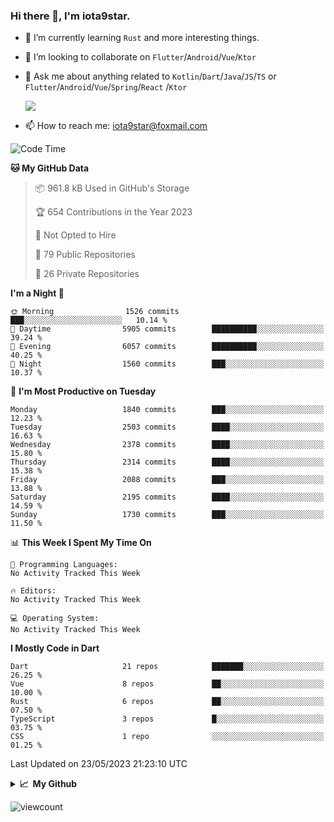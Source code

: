 ### Hi there 👋, I'm iota9star.

- 🌱 I’m currently learning `Rust` and more interesting things.
- 👯 I’m looking to collaborate on `Flutter`/`Android`/`Vue`/`Ktor`
- 💬 Ask me about anything related to `Kotlin`/`Dart`/`Java`/`JS`/`TS` or `Flutter`/`Android`/`Vue`/`Spring`/`React`
  /`Ktor`
  
  ![](https://github-readme-stats.vercel.app/api/top-langs?username=iota9star&show_icons=true&locale=en&layout=compact)
  
- 📫 How to reach me: [iota9star@foxmail.com](iota9star@foxmail.com)


<!--START_SECTION:waka-->
![Code Time](http://img.shields.io/badge/Code%20Time-3%2C090%20hrs%2054%20mins-blue)

**🐱 My GitHub Data** 

> 📦 961.8 kB Used in GitHub's Storage 
 > 
> 🏆 654 Contributions in the Year 2023
 > 
> 🚫 Not Opted to Hire
 > 
> 📜 79 Public Repositories 
 > 
> 🔑 26 Private Repositories 
 > 
**I'm a Night 🦉** 

```text
🌞 Morning                1526 commits        ███░░░░░░░░░░░░░░░░░░░░░░   10.14 % 
🌆 Daytime                5905 commits        ██████████░░░░░░░░░░░░░░░   39.24 % 
🌃 Evening                6057 commits        ██████████░░░░░░░░░░░░░░░   40.25 % 
🌙 Night                  1560 commits        ███░░░░░░░░░░░░░░░░░░░░░░   10.37 % 
```
📅 **I'm Most Productive on Tuesday** 

```text
Monday                   1840 commits        ███░░░░░░░░░░░░░░░░░░░░░░   12.23 % 
Tuesday                  2503 commits        ████░░░░░░░░░░░░░░░░░░░░░   16.63 % 
Wednesday                2378 commits        ████░░░░░░░░░░░░░░░░░░░░░   15.80 % 
Thursday                 2314 commits        ████░░░░░░░░░░░░░░░░░░░░░   15.38 % 
Friday                   2088 commits        ███░░░░░░░░░░░░░░░░░░░░░░   13.88 % 
Saturday                 2195 commits        ████░░░░░░░░░░░░░░░░░░░░░   14.59 % 
Sunday                   1730 commits        ███░░░░░░░░░░░░░░░░░░░░░░   11.50 % 
```


📊 **This Week I Spent My Time On** 

```text
💬 Programming Languages: 
No Activity Tracked This Week

🔥 Editors: 
No Activity Tracked This Week

💻 Operating System: 
No Activity Tracked This Week
```

**I Mostly Code in Dart** 

```text
Dart                     21 repos            ███████░░░░░░░░░░░░░░░░░░   26.25 % 
Vue                      8 repos             ██░░░░░░░░░░░░░░░░░░░░░░░   10.00 % 
Rust                     6 repos             ██░░░░░░░░░░░░░░░░░░░░░░░   07.50 % 
TypeScript               3 repos             █░░░░░░░░░░░░░░░░░░░░░░░░   03.75 % 
CSS                      1 repo              ░░░░░░░░░░░░░░░░░░░░░░░░░   01.25 % 
```




 Last Updated on 23/05/2023 21:23:10 UTC
<!--END_SECTION:waka-->

<details>
  <summary><b>📈&nbsp;&nbsp;My Github</b></summary>
  <br>
  <img src='https://github-profile-trophy.vercel.app/?username=iota9star'>
  <img src='https://bad-apple-github-readme.vercel.app/api?show_bg=1&username=iota9star&hide_title=true'>
  <img src='http://cr-skills-chart-widget.azurewebsites.net/api/api?username=iota9star'>
  <img src='https://github-readme-stats.vercel.app/api/wakatime?username=iota9star&layout=compact'>
</details>


![viewcount](https://count.getloli.com/get/@iota9star?theme=rule34)
